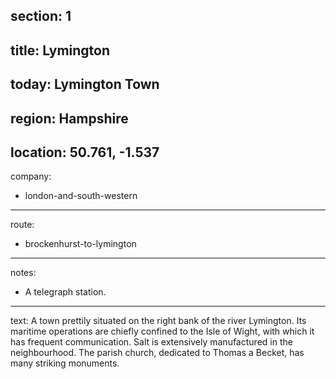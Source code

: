 ﻿section: 1
----
title: Lymington
----
today: Lymington Town
----
region: Hampshire
----
location: 50.761, -1.537
----
company:
- london-and-south-western
----
route:
- brockenhurst-to-lymington
----
notes:
- A telegraph station.
----
text: A town prettily situated on the right bank of the river Lymington. Its maritime operations are chiefly confined to the Isle of Wight, with which it has frequent communication. Salt is extensively manufactured in the neighbourhood. The parish church, dedicated to Thomas a Becket, has many striking monuments.
